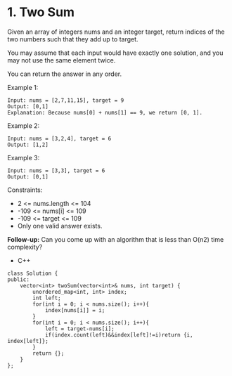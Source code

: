 # 1. Two Sum
Given an array of integers nums and an integer target, return indices of the two numbers such that they add up to target.

You may assume that each input would have exactly one solution, and you may not use the same element twice.

You can return the answer in any order.

Example 1:
```
Input: nums = [2,7,11,15], target = 9
Output: [0,1]
Explanation: Because nums[0] + nums[1] == 9, we return [0, 1].
```
Example 2:
```
Input: nums = [3,2,4], target = 6
Output: [1,2]
```
Example 3:
```
Input: nums = [3,3], target = 6
Output: [0,1]
```
Constraints:
* 2 <= nums.length <= 104
* -109 <= nums[i] <= 109
* -109 <= target <= 109
* Only one valid answer exists.

**Follow-up:** Can you come up with an algorithm that is less than O(n2) time complexity?

* C++
```cpp=
class Solution {
public:
    vector<int> twoSum(vector<int>& nums, int target) {
        unordered_map<int, int> index;
        int left;
        for(int i = 0; i < nums.size(); i++){
            index[nums[i]] = i;
        }
        for(int i = 0; i < nums.size(); i++){
            left = target-nums[i];
            if(index.count(left)&&index[left]!=i)return {i, index[left]};
        }
        return {};
    }
};
```
